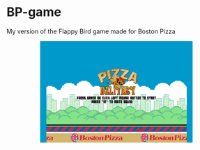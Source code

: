 # BP-game
My version of the Flappy Bird game made for Boston Pizza
<p align="center">
  <img src="https://github.com/CStephenson519/BP-game/blob/master/FlappyPizza.jpg" width="350"/>
</p>


